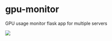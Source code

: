 # gpu-monitor
GPU usage monitor flask app for multiple servers

![](https://i.imgur.com/tnak6gW.png) 
